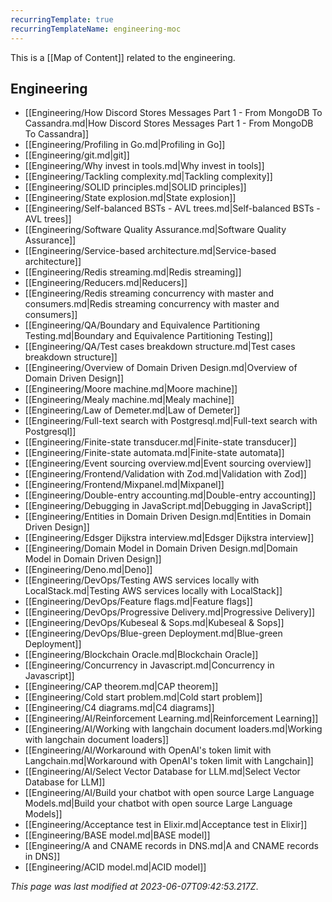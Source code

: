 ```yaml
---
recurringTemplate: true
recurringTemplateName: engineering-moc
---
```


This is a [[Map of Content]] related to the engineering.

## Engineering

- [[Engineering/How Discord Stores Messages  Part 1 - From MongoDB To Cassandra.md|How Discord Stores Messages  Part 1 - From MongoDB To Cassandra]]
- [[Engineering/Profiling in Go.md|Profiling in Go]]
- [[Engineering/git.md|git]]
- [[Engineering/Why invest in tools.md|Why invest in tools]]
- [[Engineering/Tackling complexity.md|Tackling complexity]]
- [[Engineering/SOLID principles.md|SOLID principles]]
- [[Engineering/State explosion.md|State explosion]]
- [[Engineering/Self-balanced BSTs - AVL trees.md|Self-balanced BSTs - AVL trees]]
- [[Engineering/Software Quality Assurance.md|Software Quality Assurance]]
- [[Engineering/Service-based architecture.md|Service-based architecture]]
- [[Engineering/Redis streaming.md|Redis streaming]]
- [[Engineering/Reducers.md|Reducers]]
- [[Engineering/Redis streaming concurrency with master and consumers.md|Redis streaming concurrency with master and consumers]]
- [[Engineering/QA/Boundary and Equivalence Partitioning Testing.md|Boundary and Equivalence Partitioning Testing]]
- [[Engineering/QA/Test cases breakdown structure.md|Test cases breakdown structure]]
- [[Engineering/Overview of Domain Driven Design.md|Overview of Domain Driven Design]]
- [[Engineering/Moore machine.md|Moore machine]]
- [[Engineering/Mealy machine.md|Mealy machine]]
- [[Engineering/Law of Demeter.md|Law of Demeter]]
- [[Engineering/Full-text search with Postgresql.md|Full-text search with Postgresql]]
- [[Engineering/Finite-state transducer.md|Finite-state transducer]]
- [[Engineering/Finite-state automata.md|Finite-state automata]]
- [[Engineering/Event sourcing overview.md|Event sourcing overview]]
- [[Engineering/Frontend/Validation with Zod.md|Validation with Zod]]
- [[Engineering/Frontend/Mixpanel.md|Mixpanel]]
- [[Engineering/Double-entry accounting.md|Double-entry accounting]]
- [[Engineering/Debugging in JavaScript.md|Debugging in JavaScript]]
- [[Engineering/Entities in Domain Driven Design.md|Entities in Domain Driven Design]]
- [[Engineering/Edsger Dijkstra interview.md|Edsger Dijkstra interview]]
- [[Engineering/Domain Model in Domain Driven Design.md|Domain Model in Domain Driven Design]]
- [[Engineering/Deno.md|Deno]]
- [[Engineering/DevOps/Testing AWS services locally with LocalStack.md|Testing AWS services locally with LocalStack]]
- [[Engineering/DevOps/Feature flags.md|Feature flags]]
- [[Engineering/DevOps/Progressive Delivery.md|Progressive Delivery]]
- [[Engineering/DevOps/Kubeseal & Sops.md|Kubeseal & Sops]]
- [[Engineering/DevOps/Blue-green Deployment.md|Blue-green Deployment]]
- [[Engineering/Blockchain Oracle.md|Blockchain Oracle]]
- [[Engineering/Concurrency in Javascript.md|Concurrency in Javascript]]
- [[Engineering/CAP theorem.md|CAP theorem]]
- [[Engineering/Cold start problem.md|Cold start problem]]
- [[Engineering/C4 diagrams.md|C4 diagrams]]
- [[Engineering/AI/Reinforcement Learning.md|Reinforcement Learning]]
- [[Engineering/AI/Working with langchain document loaders.md|Working with langchain document loaders]]
- [[Engineering/AI/Workaround with OpenAI's token limit with Langchain.md|Workaround with OpenAI's token limit with Langchain]]
- [[Engineering/AI/Select Vector Database for LLM.md|Select Vector Database for LLM]]
- [[Engineering/AI/Build your chatbot with open source Large Language Models.md|Build your chatbot with open source Large Language Models]]
- [[Engineering/Acceptance test in Elixir.md|Acceptance test in Elixir]]
- [[Engineering/BASE model.md|BASE model]]
- [[Engineering/A and CNAME records in DNS.md|A and CNAME records in DNS]]
- [[Engineering/ACID model.md|ACID model]]


*This page was last modified at 2023-06-07T09:42:53.217Z*.
